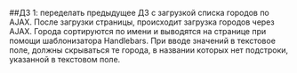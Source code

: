 ##ДЗ 1: переделать предыдущее ДЗ с загрузкой списка городов по AJAX.
После загрузки страницы, происходит загрузка городов через AJAX.
Города сортируются по имени и выводятся на странице при помощи шаблонизатора Handlebars. 
При вводе значений в текстовое поле, должны скрываться те города, в названии которых нет подстроки, 
указанной в текстовом поле.